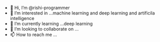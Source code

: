 - 👋 Hi, I’m @rishi-programmer
- 👀 I’m interested in ...machine learning and deep learning and artificila intelligence 
- 🌱 I’m currently learning ...deep learning
- 💞️ I’m looking to collaborate on ...
- 📫 How to reach me ...

<!---
rishi-programmer/rishi-programmer is a ✨ special ✨ repository because its `README.md` (this file) appears on your GitHub profile.
You can click the Preview link to take a look at your changes.
--->
